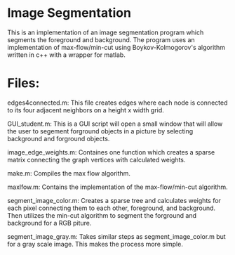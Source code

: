 # Image Segmentation

This is an implementation of an image segmentation program which segments 
the foreground and background. The program uses an implementation of max-flow/min-cut 
using Boykov-Kolmogorov's algorithm written in c++ with a wrapper for matlab.

# Files:

edges4connected.m:
This file creates edges where each node
is connected to its four adjacent neighbors on a 
height x width grid.

GUI_student.m:
This is a GUI script will open a small window that will allow the user
to segement forground objects in a picture by selecting background 
and forground objects.

image_edge_weights.m:
Containes one function which creates a sparse matrix 
connecting the graph vertices with calculated weights.

make.m:
Compiles the max flow algorithm.

maxlfow.m:
Contains the implementation of the max-flow/min-cut algorithm.

segment_image_color.m:
Creates a sparse tree and calculates weights for each pixel connecting them
to each other, foreground, and background. Then utilizes the min-cut algorithm 
to segment the forground and background for a RGB piture.

segment_image_gray.m:
Takes similar steps as segment_image_color.m but for a gray scale image. This makes the
process more simple.




